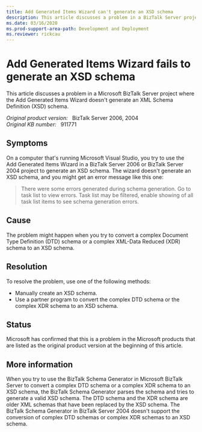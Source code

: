 ```yaml
---
title: Add Generated Items Wizard can't generate an XSD schema
description: This article discusses a problem in a BizTalk Server project where the Add Generated Items Wizard fails to generate an XSD schema and you might get an error message.
ms.date: 03/16/2020
ms.prod-support-area-path: Development and Deployment
ms.reviewer: rickcau
---
```

# Add Generated Items Wizard fails to generate an XSD schema

This article discusses a problem in a Microsoft BizTalk Server project where the Add Generated Items Wizard doesn't generate an XML Schema Definition (XSD) schema.

_Original product version:_ &nbsp; BizTalk Server 2006, 2004  
_Original KB number:_ &nbsp; 911771

## Symptoms

On a computer that's running Microsoft Visual Studio, you try to use the Add Generated Items Wizard in a BizTalk Server 2006 or BizTalk Server 2004 project to generate an XSD schema. The wizard doesn't generate an XSD schema, and you might get an error message like this one:

> There were some errors generated during schema generation. Go to task list to view errors. Task list may be filtered, enable showing of all task list items to see schema generation errors.

## Cause

The problem might happen when you try to convert a complex Document Type Definition (DTD) schema or a complex XML-Data Reduced (XDR) schema to an XSD schema.

## Resolution

To resolve the problem, use one of the following methods:

- Manually create an XSD schema.
- Use a partner program to convert the complex DTD schema or the complex XDR schema to an XSD schema.

## Status

Microsoft has confirmed that this is a problem in the Microsoft products that are listed as the original product version at the beginning of this article.

## More information

When you try to use the BizTalk Schema Generator in Microsoft BizTalk Server to convert a complex DTD schema or a complex XDR schema to an XSD schema, the BizTalk Schema Generator parses the schema and tries to generate a valid XSD schema. The DTD schema and the XDR schema are older XML schemas that have been replaced by the XSD schema. The BizTalk Schema Generator in BizTalk Server 2004 doesn't support the conversion of complex DTD schemas or complex XDR schemas to an XSD schema.

